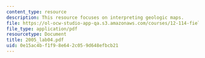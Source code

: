 ```yaml
---
content_type: resource
description: This resource focuses on interpreting geologic maps.
file: https://ol-ocw-studio-app-qa.s3.amazonaws.com/courses/12-114-field-geology-i-fall-2005/0e15ac4bf1f98e642c059d648efbcb21_2005_lab04.pdf
file_type: application/pdf
resourcetype: Document
title: 2005_lab04.pdf
uid: 0e15ac4b-f1f9-8e64-2c05-9d648efbcb21
---
```

